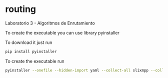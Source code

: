 # routing
Laboratorio 3 - Algoritmos de Enrutamiento

To create the executable you can use library pyinstaller

To download it just run
```bash
pip install pyinstaller
```

To create the executable run
```bash
pyinstaller --onefile --hidden-import yaml --collect-all slixmpp --collect-all tkinter InteractiveClientGUI.py
```
